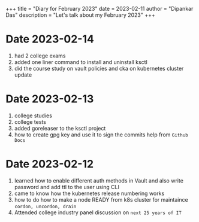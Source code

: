+++
title = "Diary for February 2023"
date = 2023-02-11
author = "Dipankar Das"
description = "Let's talk about my February 2023"
+++

# Date 2023-02-14
1. had 2 college exams
2. added one liner command to install and uninstall ksctl
3. did the course study on vault policies and cka on kubernetes cluster update

# Date 2023-02-13
1. college studies
2. college tests
3. added goreleaser to the ksctl project
4. how to create gpg key and use it to sign the commits help from `Github Docs`

# Date 2023-02-12

1. learned how to enable different auth methods in Vault and also write password and add ttl to the user using CLI
2. came to know how the kubernetes release numbering works
3. how to do how to make a node READY from k8s cluster for maintaince `cordon, uncordon, drain`
4. Attended college industry panel discussion on `next 25 years of IT`

